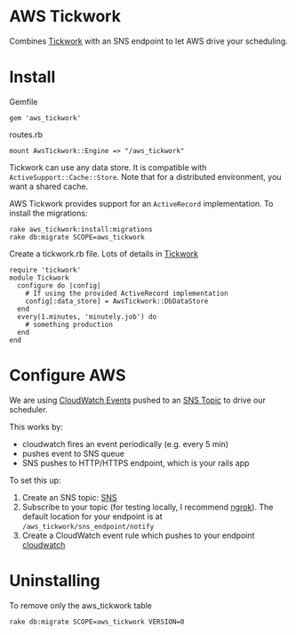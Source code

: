 AWS Tickwork
===============

Combines  [Tickwork](https://github.com/softwaregravy/tickwork) with an SNS endpoint to let AWS drive your scheduling.

Install
==========

Gemfile
```
gem 'aws_tickwork'
```

routes.rb
```
mount AwsTickwork::Engine => "/aws_tickwork"
```

Tickwork can use any data store. It is compatible with `ActiveSupport::Cache::Store`. 
Note that for a distributed environment, you want a shared cache. 

AWS Tickwork provides support for an `ActiveRecord` implementation. To install the migrations:

```
rake aws_tickwork:install:migrations
rake db:migrate SCOPE=aws_tickwork
```

Create a tickwork.rb file. Lots of details in [Tickwork](https://github.com/softwaregravy/tickwork)
```
require 'tickwork'
module Tickwork
  configure do |config|
    # If using the provided ActiveRecord implementation
    config[:data_store] = AwsTickwork::DbDataStore
  end
  every(1.minutes, 'minutely.job') do 
    # something production
  end
end
```

Configure AWS
==============

We are using [CloudWatch Events](http://docs.aws.amazon.com/AmazonCloudWatch/latest/DeveloperGuide/WhatIsCloudWatchEvents.html) pushed to an [SNS Topic](http://docs.aws.amazon.com/sns/latest/dg/SendMessageToHttp.html) to drive our scheduler.

This works by:
* cloudwatch fires an event periodically (e.g. every 5 min)
* pushes event to SNS queue
* SNS pushes to HTTP/HTTPS endpoint, which is your rails app

To set this up:

1. Create an SNS topic: [SNS](https://console.aws.amazon.com/sns/v2/home?region=us-east-1)
2. Subscribe to your topic (for testing locally, I recommend [ngrok](https://ngrok.com/)). The default location for your endpoint is at `/aws_tickwork/sns_endpoint/notify`
3. Create a CloudWatch event rule which pushes to your endpoint [cloudwatch](https://console.aws.amazon.com/cloudwatch/home)

Uninstalling
===============

To remove only the aws_tickwork table
```
rake db:migrate SCOPE=aws_tickwork VERSION=0
```
